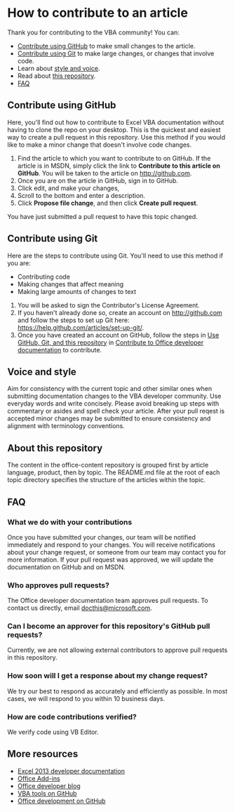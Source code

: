 # How to contribute to an article

Thank you for contributing to the VBA community! You can:

* [Contribute using GitHub](#contribute-using-github) to make small changes to the article.
* [Contribute using Git](#contribute-using-git) to make large changes, or changes that involve code.
* Learn about [style and voice](#voice-and-style).
* Read about [this repository](#about-this-repository).
* [FAQ](#faq)

## Contribute using GitHub

Here, you'll find out how to contribute to Excel VBA documentation without having to clone the repo on your desktop. This is the quickest and easiest way to create a pull request in this repository. Use this method if you would like to make a minor change that doesn't involve code changes. 

1. Find the article to which you want to contribute to on GitHub. If the article is in MSDN, simply click the link to **Contribute to this article on GitHub**. You will be taken to the article on http://github.com.
2. Once you are on the article in GitHub, sign in to GitHub. 
3. Click edit, and make your changes, 
4. Scroll to the bottom and enter a description.
4. Click **Propose file change**, and then click **Create pull request**.

You have just submitted a pull request to have this topic changed. 

## Contribute using Git

Here are the steps to contribute using Git. You'll need to use this method if you are:

* Contributing code
* Making changes that affect meaning
* Making large amounts of changes to text

1. You will be asked to sign the Contributor's License Agreement.
2. If you haven't already done so, create an account on http://github.com and follow the steps to set up Git here: https://help.github.com/articles/set-up-git/.
3. Once you have created an account on GitHub, follow the steps in [Use GitHub, Git, and this repository](https://github.com/OfficeDev/office-content/blob/master/CONTRIBUTING.md#use-github-git-and-this-repository) in [Contribute to Office developer documentation](https://github.com/OfficeDev/office-content/contribute.md) to contribute.

## Voice and style

Aim for consistency with the current topic and other similar ones when submitting documentation changes to the VBA developer community. Use everyday words and write concisely. Please avoid breaking up steps with commentary or asides and spell check your article. After your pull reqest is accepted minor changes may be submitted to ensure consistency and alignment with terminology conventions.  

## About this repository

The content in the office-content repository is grouped first by article language, product, then by topic. The README.md file at the root of each topic directory specifies the structure of the articles within the topic.

## FAQ

### What we do with your contributions

Once you have submitted your changes, our team will be notified immediately and respond to your changes. You will receive notifications about your change request, or someone from our team may contact you for more information. If your pull request was approved, we will update the documentation on GitHub and on MSDN.

### Who approves pull requests?

The Office developer documentation team approves pull requests. To contact us directly, email docthis@microsoft.com.

### Can I become an approver for this repository's GitHub pull requests?

Currently, we are not allowing external contributors to approve pull requests in this repository.

### How soon will I get a response about my change request?

We try our best to respond as accurately and efficiently as possible. In most cases, we will respond to you within 10 business days.

### How are code contributions verified?

We verify code using VB Editor.

## More resources

* [Excel 2013 developer documentation](https://msdn.microsoft.com/en-us/library/office/fp179694.aspx)
* [Office Add-ins](https://msdn.microsoft.com/en-us/library/office/jj220060.aspx)
* [Office developer blog](https://blogs.office.com/dev/)
* [VBA tools on GitHub](https://github.com/VBA-tools/VBA-Web)
* [Office development on GitHub](https://github.com/OfficeDev/office-content)


